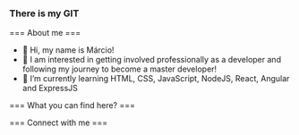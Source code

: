 ### There is my GIT ###

=== About me ===
<ul>
  <li> 👋 Hi, my name is Márcio!</li>
  <li> 👀 I am interested in getting involved professionally as a developer and following my journey to become a master developer!</li>
  <li> 🌱 I’m currently learning HTML, CSS, JavaScript, NodeJS, React, Angular and ExpressJS </li>
</ul>

=== What you can find here? ===

=== Connect with me ===

<!--
**marciomrd/marciomrd** is a ✨ _special_ ✨ repository because its `README.md` (this file) appears on your GitHub profile.

Here are some ideas to get you started:

- 🔭 I’m currently working on ...
- 🌱 I’m currently learning ...
- 👯 I’m looking to collaborate on ...
- 🤔 I’m looking for help with ...
- 💬 Ask me about ...
- 📫 How to reach me: ...
- 😄 Pronouns: ...
- ⚡ Fun fact: ...
-->
